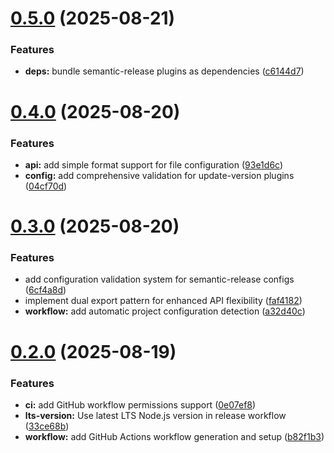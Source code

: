 # [0.5.0](https://github.com/ClashStrategic/release-config/compare/v0.4.0...v0.5.0) (2025-08-21)


### Features

* **deps:** bundle semantic-release plugins as dependencies ([c6144d7](https://github.com/ClashStrategic/release-config/commit/c6144d743369b5ea27e367baecd69d75bdd24207))

# [0.4.0](https://github.com/ClashStrategic/release-config/compare/v0.3.0...v0.4.0) (2025-08-20)


### Features

* **api:** add simple format support for file configuration ([93e1d6c](https://github.com/ClashStrategic/release-config/commit/93e1d6c517d9b14f965a9ec915857a6f0f3a15d8))
* **config:** add comprehensive validation for update-version plugins ([04cf70d](https://github.com/ClashStrategic/release-config/commit/04cf70df584af2e50aeb3688d93d9a80b6f9e36a))

# [0.3.0](https://github.com/ClashStrategic/release-config/compare/v0.2.0...v0.3.0) (2025-08-20)


### Features

* add configuration validation system for semantic-release configs ([6cf4a8d](https://github.com/ClashStrategic/release-config/commit/6cf4a8d5a7de9a3b25871ab7498c21416999ab98))
* implement dual export pattern for enhanced API flexibility ([faf4182](https://github.com/ClashStrategic/release-config/commit/faf4182c98ac4fd14e3749e37510fa19a8abe74e))
* **workflow:** add automatic project configuration detection ([a32d40c](https://github.com/ClashStrategic/release-config/commit/a32d40c26c18fe41848efd9d89407083affe503a))

# [0.2.0](https://github.com/ClashStrategic/release-config/compare/v0.1.0...v0.2.0) (2025-08-19)


### Features

* **ci:** add GitHub workflow permissions support ([0e07ef8](https://github.com/ClashStrategic/release-config/commit/0e07ef89c7652f41caab395648ddc0ce07684fdc))
* **lts-version:** Use latest LTS Node.js version in release workflow ([33ce68b](https://github.com/ClashStrategic/release-config/commit/33ce68b9dc9769c78ce114a80116230c6f916044))
* **workflow:** add GitHub Actions workflow generation and setup ([b82f1b3](https://github.com/ClashStrategic/release-config/commit/b82f1b3ebf7dea58a01c7700c1a48951d8887508))
